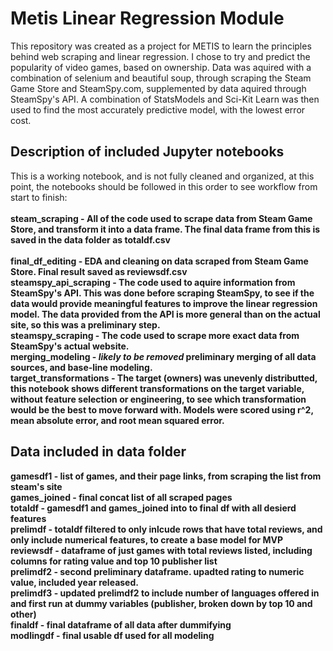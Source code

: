 # Metis Linear Regression Module
This repository was created as a project for METIS to learn the principles behind web scraping and linear regression. I chose to try and predict the popularity of video games, based on ownership. Data was aquired with a combination of selenium and beautiful soup, through scraping the Steam Game Store and SteamSpy.com, supplemented by data aquired through SteamSpy's API. A combination of StatsModels and Sci-Kit Learn was then used to find the most accurately predictive model, with the lowest error cost.  

## Description of included Jupyter notebooks
This is a working notebook, and is not fully cleaned and organized, at this point, the notebooks should be followed in this order to see workflow from start to finish:
<br>
<br>
<b>steam_scraping<b> - All of the code used to scrape data from Steam Game Store, and transform it into a data frame. The final data frame from this is saved in the data folder as totaldf.csv<br><br>
final_df_editing - EDA and cleaning on data scraped from Steam Game Store. Final result saved as reviewsdf.csv<br>
steamspy_api_scraping - The code used to aquire information from SteamSpy's API. This was done before scraping SteamSpy, to see if the data would provide meaningful features to improve the linear regression model. The data provided from the API is more general than on the actual site, so this was a preliminary step.<br>
steamspy_scraping - The code used to scrape more exact data from SteamSpy's actual website. <br>
merging_modeling - *likely to be removed* preliminary merging of all data sources, and base-line modeling.<br>
target_transformations - The target (owners) was unevenly distributted, this notebook shows different transformations on the target variable, without feature selection or engineering, to see which transformation would be the best to move forward with. Models were scored using r^2, mean absolute error, and root mean squared error.



## Data included in data folder

gamesdf1 - list of games, and their page links,  from scraping the list from steam's site<br>
games_joined - final concat list of all scraped pages<br>
totaldf - gamesdf1 and games_joined into to final df with all desierd features<br>
prelimdf - totaldf filtered to only inlcude rows that have total reviews, and only include numerical features, to create a base model for MVP<br>
reviewsdf - dataframe of just games with total reviews listed, including columns for rating value and top 10 publisher list<br>
prelimdf2 - second preliminary dataframe. upadted rating to numeric value, included year released.<br>
prelimdf3 - updated prelimdf2 to include number of languages offered in and first run at dummy variables (publisher, broken down by top 10 and other)<br>
finaldf - final dataframe of all data after dummifying<br>
modlingdf - final usable df used for all modeling

